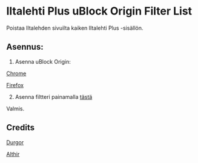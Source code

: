# Iltalehti Plus uBlock Origin Filter List
Poistaa Iltalehden sivuilta kaiken Iltalehti Plus -sisällön.

## Asennus:

1. Asenna uBlock Origin:

[Chrome](https://chrome.google.com/webstore/detail/ublock-origin/cjpalhdlnbpafiamejdnhcphjbkeiagm)

[Firefox](https://addons.mozilla.org/fi/firefox/addon/ublock-origin/)

2. Asenna filtteri painamalla [tästä](https://subscribe.adblockplus.org?location=https%3A%2F%2Fraw.githubusercontent.com%2Farzzga%2FIltalehtiPlus-ublock%2Fmain%2FIltalehtiPlus-ublock-filters.txt&amp;title=Iltalehti%20Plus%20Filter%20List)

Valmis.

## Credits

[Durgor](https://twitter.com/Durgor)

[Althir](https://twitter.com/Tuhoontuomittu)
